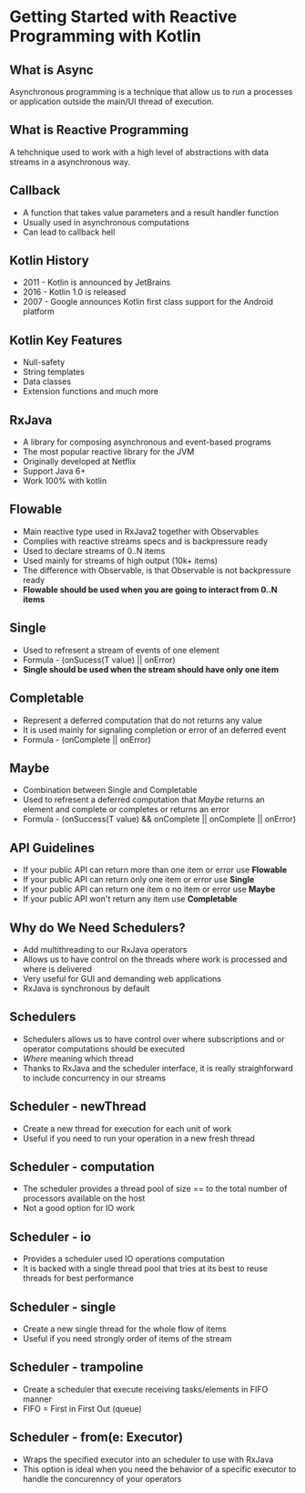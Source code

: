 # Getting Started with Reactive Programming with Kotlin

## What is Async
 Asynchronous programming is a technique that allow us to run a processes or application outside the main/UI thread of execution.
## What is Reactive Programming
A tehchnique used to work with a high level of abstractions with data streams in a asynchronous way.
## Callback
 - A function that takes value parameters and a result handler function
 - Usually used in asynchronous computations
 - Can lead to callback hell
## Kotlin History
 - 2011 - Kotlin is announced by JetBrains
 - 2016 - Kotlin 1.0 is released
 - 2007 - Google announces Kotlin first class support for the Android platform
## Kotlin Key Features
 - Null-safety
 - String templates
 - Data classes
 - Extension functions and much more
## RxJava
 - A library for composing asynchronous and event-based programs
 - The most popular reactive library for the JVM
 - Originally developed at Netflix
 - Support Java 6+
 - Work 100% with kotlin
## Flowable
 - Main reactive type used in RxJava2 together with Observables
 - Complies with reactive streams specs and is backpressure ready
 - Used to declare streams of 0..N items
 - Used mainly for streams of high output (10k+ items)
 - The difference with Observable, is that Observable is not backpressure ready
 - **Flowable should be used when you are going to interact from 0..N items**
## Single
 - Used to refresent a stream of events  of one element
 - Formula - (onSucess(T value) || onError)
 - **Single should be used when the stream should have only one item**
## Completable
 - Represent a deferred computation that do not returns any value
 - It is used mainly for signaling completion or error of an deferred event
 - Formula - (onComplete || onError)
## Maybe
 - Combination between Single and Completable
 - Used to refresent a deferred computation that *Maybe* returns an element and complete or completes or returns an error
 - Formula - (onSuccess(T value) && onComplete || onComplete || onError)
## API Guidelines
 - If your public API can return more than one item or error use **Flowable**
 - If your public API can return only one item or error use **Single**
 - If your public API can return one item o no item or error use **Maybe**
 - If your public API won't return any item use **Completable**
## Why do We Need Schedulers?
 - Add multithreading to our RxJava operators
 - Allows us to have control on the threads where work is processed and where is delivered
 - Very useful for GUI and demanding web applications
 - RxJava is synchronous by default
## Schedulers
 - Schedulers allows us to have control over where subscriptions and or operator computations should be executed
 - *Where* meaning which thread
 - Thanks to RxJava and the scheduler interface, it is really straighforward to include concurrency in our streams
## Scheduler - newThread
 - Create a new thread for execution for each unit of work
 - Useful if you need to run your operation in a new fresh thread
## Scheduler - computation
 - The scheduler provides a thread pool of size == to the total number of processors available on the host
 - Not a good option for IO work
## Scheduler - io
 - Provides a scheduler used IO operations computation
 - It is backed with a single thread pool that tries at its best to reuse threads for best performance
## Scheduler - single
 - Create a new single thread for the whole flow of items
 - Useful if you need strongly order of items of the stream
## Scheduler - trampoline
 - Create a scheduler that execute receiving tasks/elements in FIFO manner
 - FIFO = First in First Out (queue)
## Scheduler - from(e: Executor)
 - Wraps the specified executor into an scheduler to use with RxJava
 - This option is ideal when you need the behavior of a specific executor to handle the concurenncy of your operators
